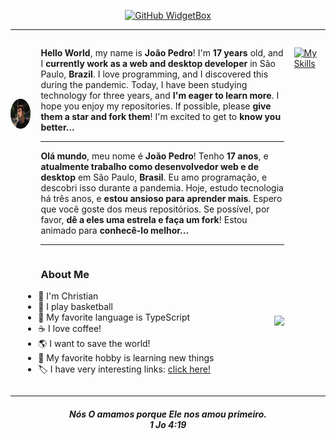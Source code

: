 <div align="center">

[![GitHub WidgetBox](https://github-widgetbox.vercel.app/api/profile?username=jpmoncao&data=followers,stars,commits&theme=dark)](https://github.com/jpmoncao/)

</div>

___

<div style="display: flex; justify-content: space-between; align-items: flex-start; gap: 1rem;">
    <link
    rel="stylesheet"
    href="https://cdn.jsdelivr.net/gh/dheereshagrwal/colored-icons@master/ci.min.css"
    />
    <div style="display: flex; flex-direction: column; justify-content: center; margin-top: 3rem; align-items: center; gap: 2rem;">
        <img src="./profile.jpg" style="margin-top: 3rem; height: 3rem; border-radius: 50%;">
        <a href="https://www.instagram.com/jpmoncao">
            <i class="ci ci-instagram-light ci-2x"></i>
        </a>
        <a href="https://twitter.com/jp_moncao">
            <i class="ci ci-twitter-light ci-2x"></i>
        </a>
        <a href="https://www.linkedin.com/in/jpmoncao/">
            <i class="ci ci-linkedin-light ci-2x"></i>
        </a>
        <a href="https://open.spotify.com/user/qmyn775x7m8bycxdpl0ynvz3e?si=d5ce71814dfd445d&nd=1">
            <i class="ci ci-spotify-light ci-2x"></i>
        </a>
        <a href="https://github.com/jpmoncao">
            <i class="ci ci-github-light ci-2x"></i>
        </a>
    </div>
    <div style="width: 60vw;">
        <p>
            <strong>Hello World</strong>, my name is <strong>João Pedro</strong>! I'm <strong>17 years</strong> old, and I <strong>currently work as a web and desktop developer</strong> in São Paulo, <strong>Brazil</strong>. I love programming, and I discovered this during the pandemic. Today, I have been studying technology for three years, and <strong>I'm eager to learn more</strong>. I hope you enjoy my repositories. If possible, please <strong>give them a star and fork them</strong>!
            I'm excited to get to <strong>know you better...</strong>
        </p>
        <hr/>
        <p>
            <strong>Olá mundo</strong>, meu nome é <strong>João Pedro</strong>! Tenho <strong>17 anos</strong>, e <strong>atualmente trabalho como desenvolvedor web e de desktop</strong> em São Paulo, <strong>Brasil</strong>. Eu amo programação, e descobri isso durante a pandemia. Hoje, estudo tecnologia há três anos, e <strong>estou ansioso para aprender mais</strong>. Espero que você goste dos meus repositórios. Se possível, por favor, <strong>dê a eles uma estrela e faça um fork</strong>!
            Estou animado para <strong>conhecê-lo melhor...</strong>
        </p>
        <hr/>
        <div style="display: flex; justify-content: space-between; align-items: center; gap: 1rem;">
            <div>
                <h3>About Me</h3>
                <ul style="margin-left: -1.75rem;">
                    <li>🙏 I'm Christian</li>
                    <li>🏀 I play basketball</li>
                    <li>🧩 My favorite language is TypeScript</li>
                    <li>☕ I love coffee!</li>
                    <li>🌎 I want to save the world!</li>
                    <li>📖 My favorite hobby is learning new things</li>
                    <li>🏷️ I have very interesting links: <a href="https://linktr.ee/jpmoncao">click here!</a></li>
                </ul>
            </div>
            <img src="https://spotify-recently-played-readme.vercel.app/api?user=qmyn775x7m8bycxdpl0ynvz3e&count=3&width=300">
        </div>
    </div>
    
[![My Skills](https://skillicons.dev/icons?i=ts,react,nodejs,python,django,php,java,express,laravel,html,css,js,cpp,arduino,spring,bootstrap,tailwind,docker,ruby,mysql,postgres,prisma,sequelize,next,scss,figma,vscode,git,github,jquery,linux,vue,postman&theme=dark&perline=4)](https://skillicons.dev)
</div>

___

<div align="center">

<h4><em>Nós O amamos porque Ele nos amou primeiro.<br/>
1 Jo 4:19</em></h4>

</div>
